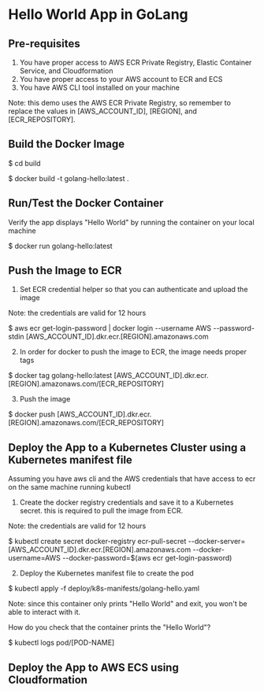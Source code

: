 # Hello World App in GoLang

## Pre-requisites

1. You have proper access to AWS ECR Private Registry, Elastic Container Service, and Cloudformation
2. You have proper access to your AWS account to ECR and ECS
3. You have AWS CLI tool installed on your machine


Note: this demo uses the AWS ECR Private Registry, so remember to replace the values in [AWS_ACCOUNT_ID], [REGION], and [ECR_REPOSITORY].

## Build the Docker Image

$ cd build

$ docker build -t golang-hello:latest .

## Run/Test the Docker Container

Verify the app displays "Hello World" by running the container on your local machine

$ docker run golang-hello:latest

## Push the Image to ECR

1. Set ECR credential helper so that you can authenticate and upload the image

Note: the credentials are valid for 12 hours

$ aws ecr get-login-password | docker login --username AWS --password-stdin [AWS_ACCOUNT_ID].dkr.ecr.[REGION].amazonaws.com

2. In order for docker to push the image to ECR, the image needs proper tags

$ docker tag golang-hello:latest [AWS_ACCOUNT_ID].dkr.ecr.[REGION].amazonaws.com/[ECR_REPOSITORY]

3. Push the image

$ docker push [AWS_ACCOUNT_ID].dkr.ecr.[REGION].amazonaws.com/[ECR_REPOSITORY]

## Deploy the App to a Kubernetes Cluster using a Kubernetes manifest file

Assuming you have aws cli and the AWS credentials that have access to ecr on the same machine running kubectl

1. Create the docker registry credentials and save it to a Kubernetes secret. this is required to pull the image from ECR.

Note: the credentials are valid for 12 hours

$ kubectl create secret docker-registry ecr-pull-secret --docker-server=[AWS_ACCOUNT_ID].dkr.ecr.[REGION].amazonaws.com --docker-username=AWS --docker-password=$(aws ecr get-login-password)

2. Deploy the Kubernetes manifest file to create the pod

$ kubectl apply -f deploy/k8s-manifests/golang-hello.yaml

Note: since this container only prints "Hello World" and exit, you won't be able to interact with it.

How do you check that the container prints the "Hello World"?

$ kubectl logs pod/[POD-NAME]

## Deploy the App to AWS ECS using Cloudformation
